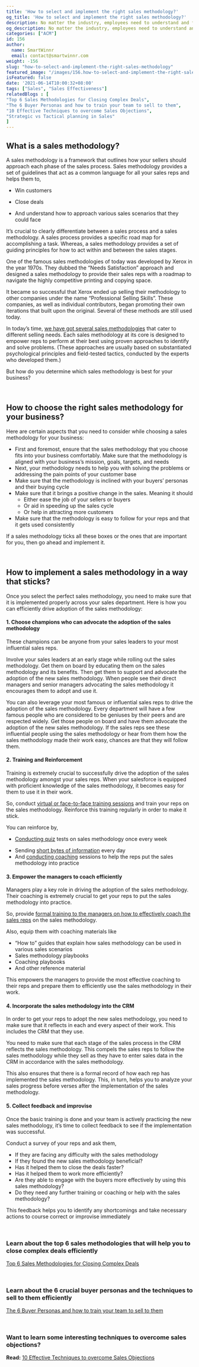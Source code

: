 ```yaml
---
title: 'How to select and implement the right sales methodology?'
og_title: 'How to select and implement the right sales methodology?'
description: No matter the industry, employees need to understand and follow a set of principles that define how to perform in their roles. And these principles, in sales, are known as sales methodologies. In this blog, you’ll learn how to choose the right sales methodology and implement it properly in your business.
og_description: No matter the industry, employees need to understand and follow a set of principles that define how to perform in their roles. And these principles, in sales, are known as sales methodologies. In this blog, you’ll learn how to choose the right sales methodology and implement it properly in your business.
categories: ["ACM"]
id: 156
author:
  name: SmartWinnr
  email: contact@smartwinnr.com
weight: -156
slug: "how-to-select-and-implement-the-right-sales-methodology"
featured_image: "/images/156.how-to-select-and-implement-the-right-sales-methodology.jpeg"
isFeatured: false
date: '2021-06-14T10:00:32+08:00'
tags: ["Sales", "Sales Effectiveness"]
relatedBlogs : [
"Top 6 Sales Methodologies for Closing Complex Deals",
"The 6 Buyer Personas and how to train your team to sell to them",
"10 Effective Techniques to overcome Sales Objections",
"Strategic vs Tactical planning in Sales"
]
---
```

  

## **What is a sales methodology?**

A sales methodology is a framework that outlines how your sellers should approach each phase of the sales process. Sales methodology provides a set of guidelines that act as a common language for all your sales reps and helps them to,

-   Win customers
    
-   Close deals
    
-   And understand how to approach various sales scenarios that they could face
    

  

It’s crucial to clearly differentiate between a sales process and a sales methodology. A sales process provides a specific road map for accomplishing a task. Whereas, a sales methodology provides a set of guiding principles for how to act within and between the sales stages.

  

One of the famous sales methodologies of today was developed by Xerox in the year 1970s. They dubbed the “Needs Satisfaction” approach and designed a sales methodology to provide their sales reps with a roadmap to navigate the highly competitive printing and copying space.

  

It became so successful that Xerox ended up selling their methodology to other companies under the name “Professional Selling Skills”. These companies, as well as individual contributors, began promoting their own iterations that built upon the original. Several of these methods are still used today.

  

In today’s time, [we have got several sales methodologies](https://www.smartwinnr.com/post/top-6-sales-methodologies-for-closing-complex-deals/) that cater to different selling needs. Each sales methodology at its core is designed to empower reps to perform at their best using proven approaches to identify and solve problems. (These approaches are usually based on substantiated psychological principles and field-tested tactics, conducted by the experts who developed them.)

  

But how do you determine which sales methodology is best for your business?

<br>  

## **How to choose the right sales methodology for your business?**

Here are certain aspects that you need to consider while choosing a sales methodology for your business:

<div class="ml_special_div_blog ml-margin-bottom10">
  <div class="ml_special_div_blog_content ml-margin-top10 ml-margin-bottom10">
    <ul>
        <li> First and foremost, ensure that the sales methodology that you choose fits into your business comfortably. Make sure that the methodology is aligned with your business’s mission, goals, targets, and needs</li>
        <li> Next, your methodology needs to help you with solving the problems or addressing the pain points of your customer base</li>
        <li> Make sure that the methodology is inclined with your buyers’ personas and their buying cycle</li>
        <li> Make sure that it brings a positive change in the sales. Meaning it should
           <ul>
             <li>Either ease the job of your sellers or buyers </li>
             <li>  Or aid in speeding up the sales cycle </li>
             <li>  Or help in attracting more customers </li>
          </ul>
          </li>
        <li> Make sure that the methodology is easy to follow for your reps and that it gets used consistently</li>
      </ul>
  </div>  
</div>          

If a sales methodology ticks all these boxes or the ones that are important for you, then go ahead and implement it.


<br>

## **How to implement a sales methodology in a way that sticks?**

Once you select the perfect sales methodology, you need to make sure that it is implemented properly across your sales department. Here is how you can efficiently drive adoption of the sales methodology:

  

#### **1. Choose champions who can advocate the adoption of the sales methodology**
    

These champions can be anyone from your sales leaders to your most influential sales reps.

  

Involve your sales leaders at an early stage while rolling out the sales methodology. Get them on board by educating them on the sales methodology and its benefits. Then get them to support and advocate the adoption of the new sales methodology. When people see their direct managers and senior managers advocating the sales methodology it encourages them to adopt and use it.

  

You can also leverage your most famous or influential sales reps to drive the adoption of the sales methodology. Every department will have a few famous people who are considered to be geniuses by their peers and are respected widely. Get those people on board and have them advocate the adoption of the new sales methodology. If the sales reps see these influential people using the sales methodology or hear from them how the sales methodology made their work easy, chances are that they will follow them.


#### **2. Training and Reinforcement**
    

Training is extremely crucial to successfully drive the adoption of the sales methodology amongst your sales reps. When your salesforce is equipped with proficient knowledge of the sales methodology, it becomes easy for them to use it in their work.

  

<div class="ml_special_div_blog ml-margin-bottom10">
  <div class="ml_special_div_blog_content ml-margin-top10 ml-margin-bottom10">
   <p> So, conduct <a href="https://www.smartwinnr.com/post/transform-your-2-day-face-to-face-training-into-a-microsoft-teams-virtual-training/">virtual or face-to-face training sessions</a> and train your reps on the sales methodology. Reinforce this training regularly in order to make it stick.</p>
    <p>You can reinforce by,</p>
    <ul>
       <li> <p><a href="https://www.smartwinnr.com/post/gamified-assessments">Conducting quiz</a> tests on sales methodology once every week</p></li>
       <li>  Sending <a href="https://www.smartwinnr.com/post/how-to-convert-a-powerpoint-presentation-into-microlearning-content/">short bytes of information</a> every day</li>
       <li> And <a href="https://www.smartwinnr.com/post/best-practices-to-drive-video-coaching/">conducting coaching</a> sessions to help the reps put the sales methodology into practice</li>
    </ul>
  </div>  
</div>    

  

#### **3. Empower the managers to coach efficiently**
    

Managers play a key role in driving the adoption of the sales methodology. Their coaching is extremely crucial to get your reps to put the sales methodology into practice. 

<div class="ml_special_div_blog ml-margin-bottom10">
  <div class="ml_special_div_blog_content ml-margin-top10 ml-margin-bottom10">
    <p>So, provide <a href="https://www.smartwinnr.com/post/sales-coaching-playbook-part-2-training-managers-to-coach/">formal training to the managers on how to effectively coach the sales reps</a> on the sales methodology.</p>
    <p>Also, equip them with coaching materials like</p>
    <ul>
      <li> “How to” guides that explain how sales methodology can be used in various sales scenarios</li> 
      <li>  Sales methodology playbooks</li>
      <li> Coaching playbooks</li>
      <li>  And other reference material</li>
    </ul>
  </div>  
</div>
  

This empowers the managers to provide the most effective coaching to their reps and prepare them to efficiently use the sales methodology in their work.


#### **4. Incorporate the sales methodology into the CRM**
    

In order to get your reps to adopt the new sales methodology, you need to make sure that it reflects in each and every aspect of their work. This includes the CRM that they use.

You need to make sure that each stage of the sales process in the CRM reflects the sales methodology. This compels the sales reps to follow the sales methodology while they sell as they have to enter sales data in the CRM in accordance with the sales methodology.

  

This also ensures that there is a formal record of how each rep has implemented the sales methodology. This, in turn, helps you to analyze your sales progress before verses after the implementation of the sales methodology.


#### **5. Collect feedback and improvise**
    

Once the basic training is done and your team is actively practicing the new sales methodology, it’s time to collect feedback to see if the implementation was successful.

  
<div class="ml_special_div_blog ml-margin-bottom10">
  <div class="ml_special_div_blog_content ml-margin-top10 ml-margin-bottom10">
    Conduct a survey of your reps and ask them,
      <ul>
        <li>If they are facing any difficulty with the sales methodology</li>
        <li>If they found the new sales methodology beneficial?</li>
        <li>Has it helped them to close the deals faster?</li>
        <li> Has it helped them to work more efficiently?</li>
        <li>Are they able to engage with the buyers more effectively by using this sales methodology?</li>
        <li>Do they need any further training or coaching or help with the sales methodology?</li>
    </ul>
   </div>  
</div>   

  

This feedback helps you to identify any shortcomings and take necessary actions to course correct or improvise immediately


<br>

### **Learn about the top 6 sales methodologies that will help you to close complex deals efficiently**

[Top 6 Sales Methodologies for Closing Complex Deals](https://www.smartwinnr.com/post/top-6-sales-methodologies-for-closing-complex-deals/)

<br>

### **Learn about the 6 crucial buyer personas and the techniques to sell to them efficiently**

[The 6 Buyer Personas and how to train your team to sell to them](https://smartwinnr.com/post/6-buyer-personas-and-how-to-train-your-team-to-sell/)

<br>

### **Want to learn some interesting techniques to overcome sales objections?**

**Read:** [10 Effective Techniques to overcome Sales Objections](https://smartwinnr.com/post/10-effective-techniques-to-overcome-sales-objections/)